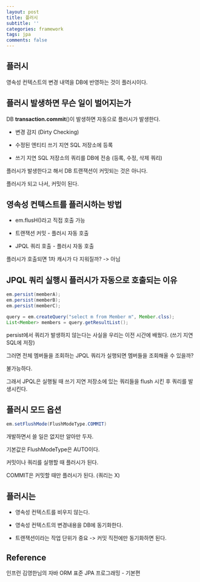 ```yaml
---
layout: post
title: 플러시
subtitle: ''
categories: framework
tags: jpa
comments: false
---
```


## 플러시

영속성 컨텍스트의 변경 내역을 DB에 반영하는 것이 플러시이다.

## 플러시 발생하면 무슨 일이 벌어지는가

DB **transaction.commit**()이 발생하면 자동으로 플러시가 발생한다.

- 변경 감지 (Dirty Checking)

- 수정된 엔티티 쓰기 지연 SQL 저장소에 등록

- 쓰기 지연 SQL 저장소의 쿼리를 DB에 전송 (등록, 수정, 삭제 쿼리)

플러시가 발생한다고 해서 DB 트랜잭션이 커밋되는 것은 아니다.

플러시가 되고 나서, 커밋이 된다.

## 영속성 컨텍스트를 플러시하는 방법

- em.flusH()라고 직접 호출 가능

- 트랜잭션 커밋 - 플러시 자동 호출

- JPQL 쿼리 호출 - 플러시 자동 호출

플러시가 호출되면 1차 캐시가 다 지워질까? -> 아님

## JPQL 쿼리 실행시 플러시가 자동으로 호출되는 이유

```java
em.persist(memberA);
em.persist(memberB);
em.persist(memberC);

query = em.createQuery("select m from Member m", Member.clss);
List<Member> members = query.getResultList();
```

persist에서 쿼리가 발생하지 않는다는 사실을 우리는 이전 시간에 배웠다. (쓰기 지연 SQL에 저장)

그러면 전체 멤버들을 조회하는 JPQL 쿼리가 실행되면 멤버들을 조회해올 수 있을까?

불가능하다.

그래서 JPQL은 실행될 때 쓰기 지연 저장소에 있는 쿼리들을 flush 시킨 후 쿼리를 발생시킨다.

## 플러시 모드 옵션

```java
em.setFlushMode(FlushModeType.COMMIT)
```

개발하면서 쓸 일은 없지만 알아만 두자.

기본값은 FlushModeType은 AUTO이다.

커밋이나 쿼리를 실행할 때 플러시가 된다.

COMMIT은 커밋할 때만 플러시가 된다. (쿼리는 X)

## 플러시는

- 영속성 컨텍스트를 비우지 않는다.

- 영속성 컨텍스트의 변경내용을 DB에 동기화한다.

- 트랜잭션이라는 작업 단위가 중요 -> 커밋 직전에만 동기화하면 된다.

## Reference

인프런 김영한님의 자바 ORM 표준 JPA 프로그래밍 - 기본편
